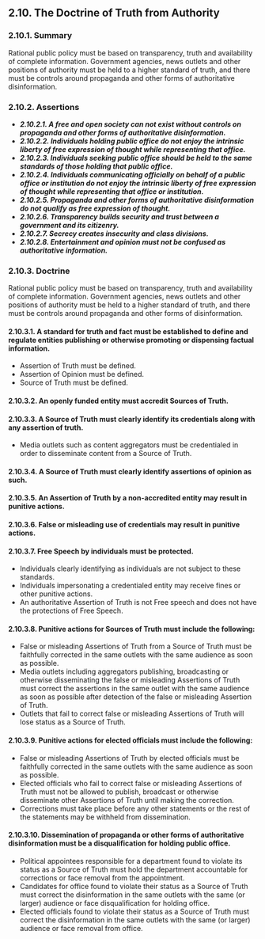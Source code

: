 ## 2.10. The Doctrine of Truth from Authority

### 2.10.1. Summary
Rational public policy must be based on transparency, truth and availability of complete information. Government agencies, news outlets and other positions of authority must be held to a higher standard of truth, and there must be controls around propaganda and other forms of authoritative disinformation.

### 2.10.2. Assertions
-  *__2.10.2.1. A free and open society can not exist without controls on propaganda and other forms of authoritative disinformation.__*
-  *__2.10.2.2. Individuals holding public office do not enjoy the intrinsic liberty of free expression of thought while representing that office.__*
-  *__2.10.2.3. Individuals seeking public office should be held to the same standards of those holding that public office.__*
-  *__2.10.2.4. Individuals communicating officially on behalf of a public office or institution do not enjoy the intrinsic liberty of free expression of thought while representing that office or institution.__*
-  *__2.10.2.5. Propaganda and other forms of authoritative disinformation do not qualify as free expression of thought.__*
-  *__2.10.2.6. Transparency builds security and trust between a government and its citizenry.__*
-  *__2.10.2.7. Secrecy creates insecurity and class divisions.__*
-  *__2.10.2.8. Entertainment and opinion must not be confused as authoritative information.__*

### 2.10.3. Doctrine
Rational public policy must be based on transparency, truth and availability of complete information. Government agencies, news outlets and other positions of authority must be held to a higher standard of truth, and there must be controls around propaganda and other forms of disinformation.

#### 2.10.3.1. A standard for truth and fact must be established to define and regulate entities publishing or otherwise promoting or dispensing factual information.
-  Assertion of Truth must be defined.
-  Assertion of Opinion must be defined.
-  Source of Truth must be defined.

#### 2.10.3.2. An openly funded entity must accredit Sources of Truth.
#### 2.10.3.3. A Source of Truth must clearly identify its credentials along with any assertion of truth.
-  Media outlets such as content aggregators must be credentialed in order to disseminate content from a Source of Truth.

#### 2.10.3.4. A Source of Truth must clearly identify assertions of opinion as such.
#### 2.10.3.5. An Assertion of Truth by a non-accredited entity may result in punitive actions.
#### 2.10.3.6. False or misleading use of credentials may result in punitive actions.
#### 2.10.3.7. Free Speech by individuals must be protected.
-  Individuals clearly identifying as individuals are not subject to these standards.
-  Individuals impersonating a credentialed entity may receive fines or other punitive actions.
-  An authoritative Assertion of Truth is not Free speech and does not have the protections of Free Speech.

#### 2.10.3.8. Punitive actions for Sources of Truth must include the following:
-  False or misleading Assertions of Truth from a Source of Truth must be faithfully corrected in the same outlets with the same audience as soon as possible.
-  Media outlets including aggregators publishing, broadcasting or otherwise disseminating the false or misleading Assertions of Truth must correct the assertions in the same outlet with the same audience as soon as possible after detection of the false or misleading Assertion of Truth.
-  Outlets that fail to correct false or misleading Assertions of Truth will lose status as a Source of Truth.

#### 2.10.3.9. Punitive actions for elected officials must include the following:
-  False or misleading Assertions of Truth by elected officials must be faithfully corrected in the same outlets with the same audience as soon as possible.
-  Elected officials who fail to correct false or misleading Assertions of Truth must not be allowed to publish, broadcast or otherwise disseminate other Assertions of Truth until making the correction.
-  Corrections must take place before any other statements or the rest of the statements may be withheld from dissemination.

#### 2.10.3.10. Dissemination of propaganda or other forms of authoritative disinformation must be a disqualification for holding public office.
-  Political appointees responsible for a department found to violate its status as a Source of Truth must hold the department accountable for corrections or face removal from the appointment.
-  Candidates for office found to violate their status as a Source of Truth must correct the disinformation in the same outlets with the same (or larger) audience or face disqualification for holding office.
-  Elected officials found to violate their status as a Source of Truth must correct the disinformation in the same outlets with the same (or larger) audience or face removal from office.
